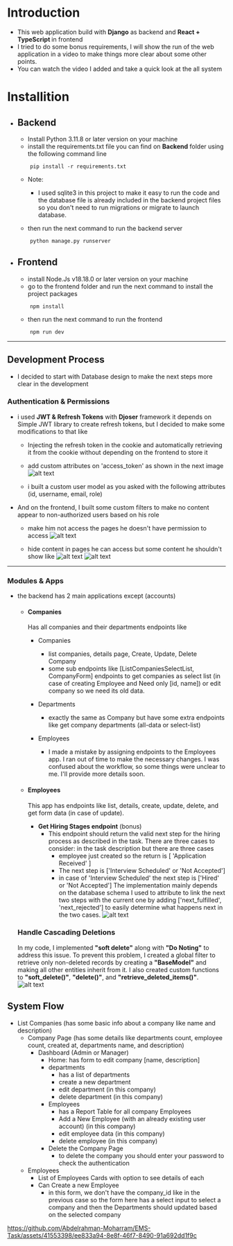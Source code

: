 # Introduction
  - This web application build with <strong>Django</strong> as backend and 
  <strong>  React + TypeScript </strong> in frontend
  - I tried to do some bonus requirements, I will show the run of the web application in a video to make things more clear about some other points.
  - You can watch the video I added and take a quick look at the all system
# Installition

 - ## Backend
    - Install Python 3.11.8 or later version on your machine
    - install the requirements.txt file you can find on <strong>Backend</strong> folder using the following command line
    ```
        pip install -r requirements.txt
    ```  
    - Note:
        + I used sqlite3 in this project to make it easy to run the code and the database file is already included in the backend project files so you don't need to run migrations or migrate to launch database.

    - then run the next command to run the backend server 
    ```
        python manage.py runserver
    ```
    
 - ## Frontend
    -  install Node.Js v18.18.0 or later version on your machine
    - go to the frontend folder and run the next command to install the project packages
    ```
        npm install
    ```
    - then run the next command to run the frontend 
    ```
        npm run dev
    ```
---
## Development Process
 - I decided to start with Database design to make the next steps more clear in the development

 
 ### Authentication & Permissions
  - i used <strong>JWT & Refresh Tokens</strong> with <strong>Djoser</strong> framework it depends on Simple JWT library to create refresh tokens, but I decided to make some modifications to that like 
    - Injecting  the refresh token in the cookie and automatically retrieving it from the cookie without depending on the frontend to store it
    - add custom attributes on 'access_token' as shown in the next image
    ![alt text](image.png)

    - i built a custom user model as you asked with the following attributes
        (id, username, email, role)
    
 - And on the frontend, I built some custom filters to make no content appear to non-authorized users based on his role 
    - make him not access the pages he doesn't have permission to access
        ![alt text](image-1.png)
      
    - hide content in pages he can access but some content he shouldn't show like
    ![alt text](image-2.png)
    ![alt text](image-3.png)
---
 ### Modules & Apps
 - the backend has 2 main applications except (accounts)

    - #### Companies
        Has all companies and their departments endpoints like 
        - Companies
            - list companies, details page, Create, Update, Delete Company
            - some sub endpoints like [ListCompaniesSelectList, CompanyForm] endpoints to get companies as select list (in case of creating Employee and Need only [id, name]) or edit company so we need its old data.
        - Departments
            - exactly the same as Company but have some extra endpoints
            like get company departments (all-data or select-list)
        
        - Employees
            - I made a mistake by assigning endpoints to the Employees app. I ran out of time to make the necessary changes. I was confused about the workflow, so some things were unclear to me. I'll provide more details soon.  


    - #### Employees
        This app has endpoints like list, details, create, update, delete, and get form data (in case of update).

        - <strong>Get Hiring Stages endpoint</strong>  (bonus)
            - This endpoint should return the valid next step for the hiring process as described in the task. There are three cases to consider:
            in the task description but there are three cases 
                - employee just created so the return is [ 'Application Received' ] 
                - The next step is ['Interview Scheduled' or 'Not Accepted']
                - in case of 'Interview Scheduled' the next step is ['Hired' or 'Not Accepted']
            The implementation mainly depends on the database schema I used to attribute to link the next two steps with the current one by adding ['next_fulfilled', 'next_rejected'] to easily determine what happens next in the two cases.
            ![alt text](image-5.png)

    ### Handle Cascading Deletions
    In my code, I implemented <strong>"soft delete"</strong> along with <strong>"Do Noting"</strong> to address this issue. To prevent this problem, I created a global filter to retrieve only non-deleted records by creating a <strong>"BaseModel"</strong> and making all other entities inherit from it. I also created custom functions to <strong>"soft_delete()"</strong>, <strong>"delete()"</strong>, and <strong>"retrieve_deleted_items()"</strong>.
    ![alt text](image-6.png)


## System Flow 
- List Companies
    (has some basic info about a company like name and description)
    - Company Page
        (has some details like departments count, employee count, created at, departments name, and description)
        - Dashboard (Admin or Manager)
            - Home: has form to edit company [name, description]
            - departments 
                - has a list of departments
                - create a new department
                - edit department (in this company)
                - delete department (in this company)
            - Employees
                - has a Report Table for all company Employees
                - Add a New Employee (with an already existing user account) (in this company)
                - edit employee data (in this company)
                - delete employee (in this company)
            - Delete the Company Page
                - to delete the company you should enter your password to check the authentication
    - Employees
        - List of Employees Cards with option to see details of each
        - Can Create a new Employee
            - in this form, we don't have the company_id like in the previous case so the form here has a select input to select a company and then the Departments should updated based on the selected company
    

            


https://github.com/Abdelrahman-Moharram/EMS-Task/assets/41553398/ee833a94-8e8f-46f7-8490-91a692dd1f9c



